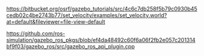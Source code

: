 https://bitbucket.org/osrf/gazebo_tutorials/src/4c6c7db258f5b79c0930b45cedb02c4be2743b77/set_velocity/examples/set_velocity.world?at=default&fileviewer=file-view-default

https://github.com/ros-simulation/gazebo_ros_pkgs/blob/ef4da48492c60f6a06f2fb2e057c201314bf9f03/gazebo_ros/src/gazebo_ros_api_plugin.cpp